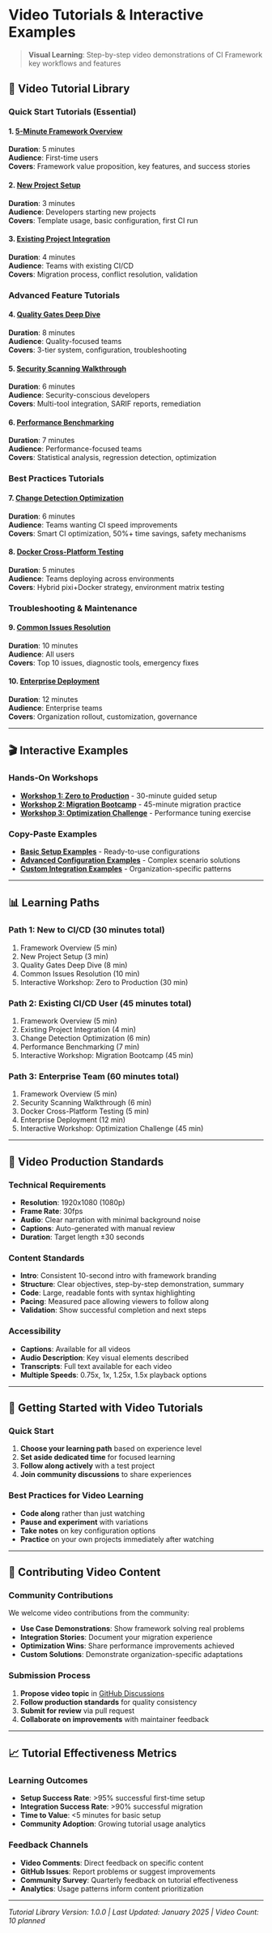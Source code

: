 # Video Tutorials & Interactive Examples

> **Visual Learning**: Step-by-step video demonstrations of CI Framework key workflows and features

## 🎥 Video Tutorial Library

### Quick Start Tutorials (Essential)

#### 1. [5-Minute Framework Overview](video-scripts/01-framework-overview.md)
**Duration**: 5 minutes  
**Audience**: First-time users  
**Covers**: Framework value proposition, key features, and success stories

#### 2. [New Project Setup](video-scripts/02-new-project-setup.md)
**Duration**: 3 minutes  
**Audience**: Developers starting new projects  
**Covers**: Template usage, basic configuration, first CI run

#### 3. [Existing Project Integration](video-scripts/03-existing-project-integration.md)
**Duration**: 4 minutes  
**Audience**: Teams with existing CI/CD  
**Covers**: Migration process, conflict resolution, validation

### Advanced Feature Tutorials

#### 4. [Quality Gates Deep Dive](video-scripts/04-quality-gates-deep-dive.md)
**Duration**: 8 minutes  
**Audience**: Quality-focused teams  
**Covers**: 3-tier system, configuration, troubleshooting

#### 5. [Security Scanning Walkthrough](video-scripts/05-security-scanning-walkthrough.md)
**Duration**: 6 minutes  
**Audience**: Security-conscious developers  
**Covers**: Multi-tool integration, SARIF reports, remediation

#### 6. [Performance Benchmarking](video-scripts/06-performance-benchmarking.md)
**Duration**: 7 minutes  
**Audience**: Performance-focused teams  
**Covers**: Statistical analysis, regression detection, optimization

### Best Practices Tutorials

#### 7. [Change Detection Optimization](video-scripts/07-change-detection-optimization.md)
**Duration**: 6 minutes  
**Audience**: Teams wanting CI speed improvements  
**Covers**: Smart CI optimization, 50%+ time savings, safety mechanisms

#### 8. [Docker Cross-Platform Testing](video-scripts/08-docker-cross-platform-testing.md)
**Duration**: 5 minutes  
**Audience**: Teams deploying across environments  
**Covers**: Hybrid pixi+Docker strategy, environment matrix testing

### Troubleshooting & Maintenance

#### 9. [Common Issues Resolution](video-scripts/09-common-issues-resolution.md)
**Duration**: 10 minutes  
**Audience**: All users  
**Covers**: Top 10 issues, diagnostic tools, emergency fixes

#### 10. [Enterprise Deployment](video-scripts/10-enterprise-deployment.md)
**Duration**: 12 minutes  
**Audience**: Enterprise teams  
**Covers**: Organization rollout, customization, governance

---

## 🎬 Interactive Examples

### Hands-On Workshops

- **[Workshop 1: Zero to Production](interactive-examples/workshop-zero-to-production.md)** - 30-minute guided setup
- **[Workshop 2: Migration Bootcamp](interactive-examples/workshop-migration-bootcamp.md)** - 45-minute migration practice
- **[Workshop 3: Optimization Challenge](interactive-examples/workshop-optimization-challenge.md)** - Performance tuning exercise

### Copy-Paste Examples

- **[Basic Setup Examples](interactive-examples/basic-setup-examples.md)** - Ready-to-use configurations
- **[Advanced Configuration Examples](interactive-examples/advanced-configuration-examples.md)** - Complex scenario solutions
- **[Custom Integration Examples](interactive-examples/custom-integration-examples.md)** - Organization-specific patterns

---

## 📊 Learning Paths

### Path 1: New to CI/CD (30 minutes total)
1. Framework Overview (5 min)
2. New Project Setup (3 min)
3. Quality Gates Deep Dive (8 min)
4. Common Issues Resolution (10 min)
5. Interactive Workshop: Zero to Production (30 min)

### Path 2: Existing CI/CD User (45 minutes total)
1. Framework Overview (5 min)
2. Existing Project Integration (4 min)
3. Change Detection Optimization (6 min)
4. Performance Benchmarking (7 min)
5. Interactive Workshop: Migration Bootcamp (45 min)

### Path 3: Enterprise Team (60 minutes total)
1. Framework Overview (5 min)
2. Security Scanning Walkthrough (6 min)
3. Docker Cross-Platform Testing (5 min)
4. Enterprise Deployment (12 min)
5. Interactive Workshop: Optimization Challenge (45 min)

---

## 🎯 Video Production Standards

### Technical Requirements
- **Resolution**: 1920x1080 (1080p)
- **Frame Rate**: 30fps
- **Audio**: Clear narration with minimal background noise
- **Captions**: Auto-generated with manual review
- **Duration**: Target length ±30 seconds

### Content Standards
- **Intro**: Consistent 10-second intro with framework branding
- **Structure**: Clear objectives, step-by-step demonstration, summary
- **Code**: Large, readable fonts with syntax highlighting
- **Pacing**: Measured pace allowing viewers to follow along
- **Validation**: Show successful completion and next steps

### Accessibility
- **Captions**: Available for all videos
- **Audio Description**: Key visual elements described
- **Transcripts**: Full text available for each video
- **Multiple Speeds**: 0.75x, 1x, 1.25x, 1.5x playback options

---

## 🚀 Getting Started with Video Tutorials

### Quick Start
1. **Choose your learning path** based on experience level
2. **Set aside dedicated time** for focused learning
3. **Follow along actively** with a test project
4. **Join community discussions** to share experiences

### Best Practices for Video Learning
- **Code along** rather than just watching
- **Pause and experiment** with variations
- **Take notes** on key configuration options
- **Practice** on your own projects immediately after watching

---

## 🤝 Contributing Video Content

### Community Contributions
We welcome video contributions from the community:

- **Use Case Demonstrations**: Show framework solving real problems
- **Integration Stories**: Document your migration experience
- **Optimization Wins**: Share performance improvements achieved
- **Custom Solutions**: Demonstrate organization-specific adaptations

### Submission Process
1. **Propose video topic** in [GitHub Discussions](https://github.com/MementoRC/ci-framework/discussions)
2. **Follow production standards** for quality consistency
3. **Submit for review** via pull request
4. **Collaborate on improvements** with maintainer feedback

---

## 📈 Tutorial Effectiveness Metrics

### Learning Outcomes
- **Setup Success Rate**: >95% successful first-time setup
- **Integration Success Rate**: >90% successful migration
- **Time to Value**: <5 minutes for basic setup
- **Community Adoption**: Growing tutorial usage analytics

### Feedback Channels
- **Video Comments**: Direct feedback on specific content
- **GitHub Issues**: Report problems or suggest improvements
- **Community Survey**: Quarterly feedback on tutorial effectiveness
- **Analytics**: Usage patterns inform content prioritization

---

*Tutorial Library Version: 1.0.0 | Last Updated: January 2025 | Video Count: 10 planned*